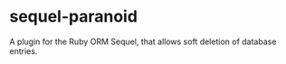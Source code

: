 sequel-paranoid
===============

A plugin for the Ruby ORM Sequel, that allows soft deletion of database entries.
